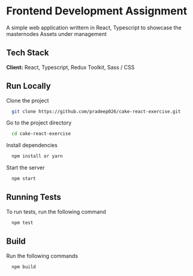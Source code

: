# Frontend Development Assignment

A simple web application writtern in React, Typescript to showcase the masternodes Assets under management

## Tech Stack

**Client:** React, Typescript, Redux Toolkit, Sass / CSS

## Run Locally

Clone the project

```bash
  git clone https://github.com/pradeep026/cake-react-exercise.git
```

Go to the project directory

```bash
  cd cake-react-exercise
```

Install dependencies

```bash
  npm install or yarn
```

Start the server

```bash
  npm start
```


## Running Tests

To run tests, run the following command

```bash
  npm test
```


## Build

Run the following commands

```bash
  npm build
```
